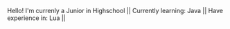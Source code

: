 Hello!
I'm currenly a Junior in Highschool ||
Currently learning: Java ||
Have experience in: Lua ||


<!---
LinHanZhou-Bths/LinHanZhou-Bths is a ✨ special ✨ repository because its `README.md` (this file) appears on your GitHub profile.
You can click the Preview link to take a look at your changes.
--->

